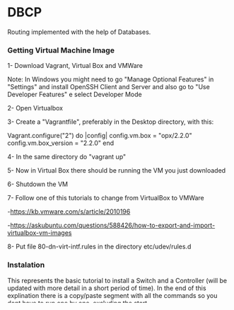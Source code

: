 # DBCP

Routing implemented with the help of Databases.

### Getting Virtual Machine Image

1- Download Vagrant, Virtual Box and VMWare

Note: In Windows you might need to go "Manage Optional Features" in "Settings" and install OpenSSH Client and Server
and also go to "Use Developer Features" e select Developer Mode

2- Open Virtualbox

3- Create a "Vagrantfile", preferably in the Desktop directory, with this:

Vagrant.configure("2") do |config|
  config.vm.box = "opx/2.2.0"
  config.vm.box_version = "2.2.0"
end

4- In the same directory do "vagrant up"

5- Now in Virtual Box there should be running the VM you just downloaded

6- Shutdown the VM

7- Follow one of this tutorials to change from VirtualBox to VMWare

-https://kb.vmware.com/s/article/2010196

-https://askubuntu.com/questions/588426/how-to-export-and-import-virtualbox-vm-images

8- Put file 80-dn-virt-intf.rules in the directory etc/udev/rules.d

### Instalation

This represents the basic tutorial to install a Switch and a Controller (will be updated with more detail in a short period of time). In the end of this explination there is a copy/paste segment with all the commands so you dont have to run one by one, excluding the start.

**1- Make sure you have the lastest git version installed and up to date.**
```
sudo apt-get install -y git
```
**2- Get the files including all the scripts**
```
git clone https://github.com/nmmneves/OPXAQL.git
```
**3- Get the files from the basis directory**
```
mv OPXAQL/* .
```
**4- Give permissions to the script file so you can run it**
```
chmod +x install.sh
```
**5-Run the installation script (choose between "Switch" or "Controller" as the only argument for the script)**
```
./install.sh Switch
```
**6-Start the switch/controller. The first time you run it may take a while since it's compiling and creating a Antidote release.
The start script for the switch receives IPs as arguments (as much as you want). Each IP will correspond to a single interface, starting with e101-001-0 and ending in e101-00X-0 where x is the number of IPs you've writen. For example:**
```
./start 10.1.1.1 11.1.1.1
```
**It will print something like this in response (if nothing fails):**
```
Setting Interface e101-001-0 Up with IP = 10.1.1.1
Setting Interface e101-002-0 Up with IP = 11.1.1.1
```
**For the controller, it receives the public ip of each switch that wants to be connected. In the simple example where there are only two switches and the controller, the start script should look like this, since the controller IP is not necessary:**
```
./start 192.168.1.1 192.168.1.2
```
**7-Copy/paste**
```
sudo apt-get -y update &&
sudo apt-get -y upgrade &&
sudo apt-get -y install git &&
git clone https://github.com/nmmneves/OPXAQL.git &&
mv OPXAQL/* . &&
chmod +x install.sh &&
./install.sh Controller
```
